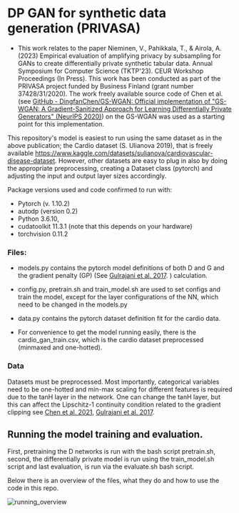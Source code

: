 # DP GAN for synthetic data generation (PRIVASA)

- This work relates to the paper Nieminen, V., Pahikkala, T., & Airola, A. (2023) Empirical evaluation of amplifying privacy by subsampling for GANs to create differentially private synthetic tabular data. Annual Symposium for Computer Science (TKTP'23). CEUR Workshop Proceedings (In Press). This work has been conducted as part of the PRIVASA project funded by Business Finland (grant number 37428/31/2020). The work freely available source code of Chen et al. (see [GitHub - DingfanChen/GS-WGAN: Official implementation of "GS-WGAN: A Gradient-Sanitized Approach for Learning Differentially Private Generators" (NeurIPS 2020)](https://github.com/DingfanChen/GS-WGAN)) on the GS-WGAN was used as a starting point for this implementation.

This repository's model is easiest to run using the same dataset as in the above publication; the Cardio dataset (S. Ulianova 2019), that is freely available https://www.kaggle.com/datasets/sulianova/cardiovascular-disease-dataset. However, other datasets are easy to plug in also by doing the appropriate preprocessing, creating a Dataset class (pytorch) and adjusting the input and output layer sizes accordingly. 

Package versions used and code confirmed to run with:
- Pytorch (v. 1.10.2) 
- autodp (version 0.2)
- Python 3.6.10,
- cudatoolkit 11.3.1 (note that this depends on your hardware)
- torchvision 0.11.2 


### Files: 

- models.py contains the pytorch model definitions of both D and G and the gradient penalty (GP) (See [Gulrajani et al. 2017](https://arxiv.org/abs/1704.00028). ) calculation.
- config.py, pretrain.sh and train_model.sh are used to set configs and train the model, except for the layer configurations of the NN, which need to be changed in the models.py
- data.py contains the pytorch dataset definition fit for the cardio data.

- For convenience to get the model running easily, there is the cardio_gan_train.csv, which is the cardio dataset preprocessed (minmaxed and one-hotted).


### Data 

Datasets must be preprocessed. Most importantly, categorical variables need to be one-hotted and min-max scaling for different features is required due to the tanH layer in the network. One can change the tanH layer, but this can affect the Lipschitz-1 continuity condition related to the gradient clipping see [Chen et al. 2021](https://arxiv.org/abs/2006.08265), [Gulrajani et al. 2017](https://arxiv.org/abs/1704.00028). 

## Running the model training and evaluation.

First, pretraining the D networks is run with the bash script pretrain.sh, second, the differentially private model is run using the train_model.sh script and last evaluation, is run via the evaluate.sh bash script.

Below there is an overview of the files, what they do and how to use the code in this repo. 



![running_overview](https://github.com/vajnie/privasa_dp_tabular_gan/assets/47028779/4dc78b4d-3aae-4fcd-8420-0076354292ac)
